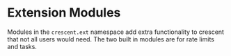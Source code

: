 # Extension Modules

Modules in the `crescent.ext` namespace add extra functionality to crescent
that not all users would need. The two built in modules are for rate limits
and tasks.
